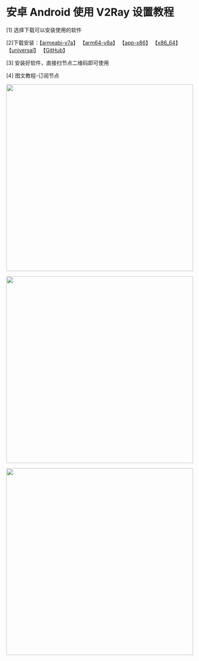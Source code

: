 # 安卓 Android 使用 V2Ray 设置教程

<p>[1] 选择下载可以安装使用的软件</p>
<p>[2]下载安装：【<a title="V2Server" href="http://d.v2server.ga/down/app-armeabi-v7a-release.apk" target="_blank">armeabi-v7a</a>】 【<a title="V2Server" href="http://d.v2server.ga/down/app-arm64-v8a-release.apk" target="_blank">arm64-v8a</a>】 【<a title="V2Server" href="http://d.v2server.ga/down/app-x86-release.apk" target="_blank">app-x86</a>】 【<a title="V2Server" href="http://d.v2server.ga/down/app-x86_64-release.apk" target="_blank">x86_64</a>】 【<a title="V2Server" href="http://d.v2server.ga/down/app-universal-release.apk" target="_blank">universal</a>】 【<a title="V2Server" href="https://github.com/2dust/v2rayNG/releases" target="_blank">GitHub</a>】</p>
<p>[3] 安装好软件，直接扫节点二维码即可使用</p>
<p>[4] 图文教程-订阅节点</p>
<p><img src="http://d.v2server.ga/img/a/a1.jpg" alt="" width="500" height="auto" /></p>
<p><img src="http://d.v2server.ga/img/a/a2.jpg" alt="" width="500" height="auto" /></p>
<p><img src="http://d.v2server.ga/img/a/a3.jpg" alt="" width="500" height="auto" /></p>
